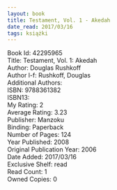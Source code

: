 ```yaml
---
layout: book
title: Testament, Vol. 1 - Akedah
date_read: 2017/03/16
tags: książki
---
```


Book Id: 42295965<br />
Title: Testament, Vol. 1: Akedah<br />
Author: Douglas Rushkoff<br />
Author l-f: Rushkoff, Douglas<br />
Additional Authors: <br />
ISBN: 9788361382<br />
ISBN13: <br />
My Rating: 2<br />
Average Rating: 3.23<br />
Publisher: Manzoku<br />
Binding: Paperback<br />
Number of Pages: 124<br />
Year Published: 2008<br />
Original Publication Year: 2006<br />
Date Added: 2017/03/16<br />
Exclusive Shelf: read<br />
Read Count: 1<br />
Owned Copies: 0<br />


